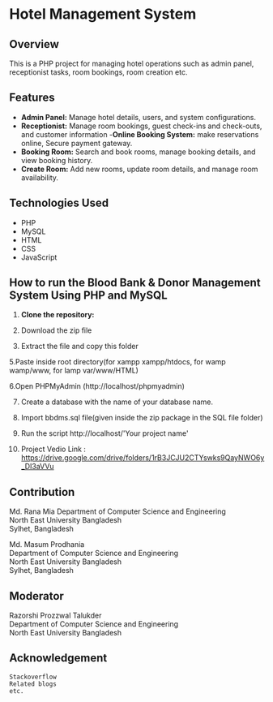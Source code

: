 # Hotel Management System

## Overview
This is a PHP project for managing hotel operations such as admin panel, receptionist tasks, room bookings, room creation etc. 

## Features
- **Admin Panel:** Manage hotel details, users, and system configurations.
- **Receptionist:** Manage room bookings, guest check-ins and check-outs, and customer information
-**Online Booking System:** make reservations online, Secure payment gateway.
- **Booking Room:** Search and book rooms, manage booking details, and view booking history.
- **Create Room:** Add new rooms, update room details, and manage room availability.

## Technologies Used
- PHP
- MySQL
- HTML
- CSS
- JavaScript

## How to run the Blood Bank & Donor Management System Using PHP and MySQL

1. **Clone the repository:**

2. Download the zip file

3. Extract the file and copy this folder

5.Paste inside root directory(for xampp xampp/htdocs, for wamp wamp/www, for lamp var/www/HTML)

6.Open PHPMyAdmin (http://localhost/phpmyadmin)

7. Create a database with the name of your database name.

8. Import bbdms.sql file(given inside the zip package in the SQL file folder)

9. Run the script http://localhost/'Your project name'

10. Project Vedio Link :  https://drive.google.com/drive/folders/1rB3JCJU2CTYswks9QayNWO6y_DI3aVVu

## Contribution

Md. Rana Mia
Department of Computer Science and Engineering<br/>
North East University Bangladesh<br/>
Sylhet, Bangladesh<br/>

Md. Masum Prodhania<br/>
Department of Computer Science and Engineering<br/>
North East University Bangladesh<br/>
Sylhet, Bangladesh


## Moderator
Razorshi Prozzwal Talukder<br/>
Department of Computer Science and Engineering<br/>
North East University Bangladesh <br/>

## Acknowledgement

    Stackoverflow
    Related blogs
    etc.


